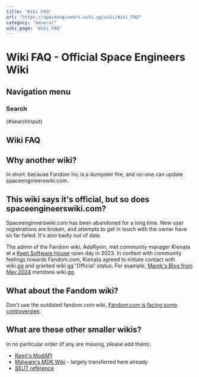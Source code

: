```yaml
---
title: "Wiki FAQ"
url: "https://spaceengineers.wiki.gg/wiki/Wiki_FAQ"
category: "General"
wiki_page: "Wiki FAQ"
---
```


# Wiki FAQ - Official Space Engineers Wiki

## Navigation menu

### Search

(#searchInput)

## Wiki FAQ

## Why another wiki?

In short: because Fandom Inc is a dumpster fire, and no-one can update spaceengineerswiki.com.

## This wiki says it's official, but so does spaceengineerswiki.com?

Spaceengineerswiki.com has been abandoned for a long time. New user registrations are broken, and attempts to get in touch with the owner have so far failed. It's also badly out of date.

The admin of the Fandom wiki, AdaRynin, met community manager Kienata at a [Keen Software House](https://spaceengineers.wiki.gg/wiki/Keen_Software_House "Keen Software House") open day in 2023. In context with community feelings towards Fandom.com, Kienata agreed to initiate contact with wiki.gg and granted wiki.gg 'Official' status. For example, [Marek's Blog from May 2024](https://blog.marekrosa.org/2024/05/space-engineers-signal.html) mentions wiki.gg.

## What about the Fandom wiki?

Don't use the outdated fandom.com wiki, [Fandom.com is facing some controversies](https://en.wikipedia.org/w/index.php?title=Fandom_\(website\)&oldid=1225621536#Controversies).

## What are these other smaller wikis?

In no particular order (if any are missing, please add them):

*   [Keen's ModAPI](https://keensoftwarehouse.github.io/SpaceEngineersModAPI/)
*   [Malware's MDK Wiki](https://github.com/malware-dev/MDK-SE/wiki) - largely transferred here already
*   [SEUT reference](https://semref.atlassian.net/wiki/spaces/tools/pages/4293178/About)